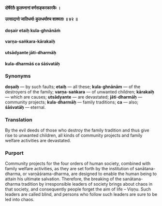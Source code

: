#### दोषैरेतैः कुलघ्नानां वर्णसङ्करकारकैः ।
#### उत्साद्यन्ते जातिधर्माः कुलधर्माश्च शाश्वताः ॥ ४२ ॥

#### doṣair etaiḥ kula-ghnānāṁ
#### varṇa-saṅkara-kārakaiḥ
#### utsādyante jāti-dharmāḥ
#### kula-dharmāś ca śāśvatāḥ

### Synonyms

**doṣaiḥ** — by such faults; **etaiḥ** — all these; **kula**-**ghnānām** — of the destroyers of the family; **varṇa**-**saṅkara** — of unwanted children; **kārakaiḥ** — which are causes; **utsādyante** — are devastated; **jāti**-**dharmāḥ** — community projects; **kula**-**dharmāḥ** — family traditions; **ca** — also; **śāśvatāḥ** — eternal.

### Translation

By the evil deeds of those who destroy the family tradition and thus give rise to unwanted children, all kinds of community projects and family welfare activities are devastated.

### Purport

Community projects for the four orders of human society, combined with family welfare activities, as they are set forth by the institution of sanātana-dharma, or varṇāśrama-dharma, are designed to enable the human being to attain his ultimate salvation. Therefore, the breaking of the sanātana-dharma tradition by irresponsible leaders of society brings about chaos in that society, and consequently people forget the aim of life – Viṣṇu. Such leaders are called blind, and persons who follow such leaders are sure to be led into chaos.